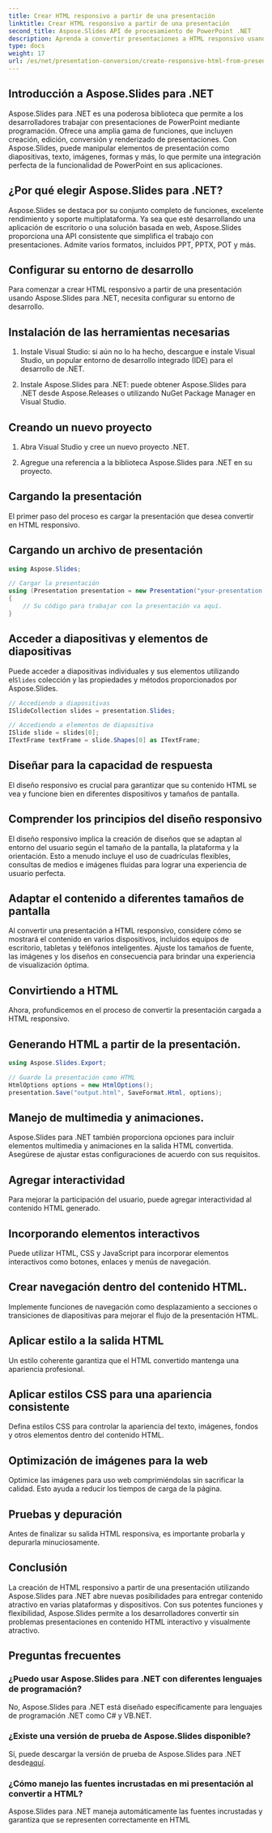 ```yaml
---
title: Crear HTML responsivo a partir de una presentación
linktitle: Crear HTML responsivo a partir de una presentación
second_title: Aspose.Slides API de procesamiento de PowerPoint .NET
description: Aprenda a convertir presentaciones a HTML responsivo usando Aspose.Slides para .NET. Cree contenido atractivo que se adapte perfectamente a todos los dispositivos.
type: docs
weight: 17
url: /es/net/presentation-conversion/create-responsive-html-from-presentation/
---
```


## Introducción a Aspose.Slides para .NET

Aspose.Slides para .NET es una poderosa biblioteca que permite a los desarrolladores trabajar con presentaciones de PowerPoint mediante programación. Ofrece una amplia gama de funciones, que incluyen creación, edición, conversión y renderizado de presentaciones. Con Aspose.Slides, puede manipular elementos de presentación como diapositivas, texto, imágenes, formas y más, lo que permite una integración perfecta de la funcionalidad de PowerPoint en sus aplicaciones.

## ¿Por qué elegir Aspose.Slides para .NET?

Aspose.Slides se destaca por su conjunto completo de funciones, excelente rendimiento y soporte multiplataforma. Ya sea que esté desarrollando una aplicación de escritorio o una solución basada en web, Aspose.Slides proporciona una API consistente que simplifica el trabajo con presentaciones. Admite varios formatos, incluidos PPT, PPTX, POT y más.

## Configurar su entorno de desarrollo

Para comenzar a crear HTML responsivo a partir de una presentación usando Aspose.Slides para .NET, necesita configurar su entorno de desarrollo.

## Instalación de las herramientas necesarias

1. Instale Visual Studio: si aún no lo ha hecho, descargue e instale Visual Studio, un popular entorno de desarrollo integrado (IDE) para el desarrollo de .NET.

2. Instale Aspose.Slides para .NET: puede obtener Aspose.Slides para .NET desde Aspose.Releases o utilizando NuGet Package Manager en Visual Studio.

## Creando un nuevo proyecto

1. Abra Visual Studio y cree un nuevo proyecto .NET.

2. Agregue una referencia a la biblioteca Aspose.Slides para .NET en su proyecto.

## Cargando la presentación

El primer paso del proceso es cargar la presentación que desea convertir en HTML responsivo.

## Cargando un archivo de presentación

```csharp
using Aspose.Slides;

// Cargar la presentación
using (Presentation presentation = new Presentation("your-presentation.pptx"))
{
    // Su código para trabajar con la presentación va aquí.
}
```

## Acceder a diapositivas y elementos de diapositivas

 Puede acceder a diapositivas individuales y sus elementos utilizando el`Slides` colección y las propiedades y métodos proporcionados por Aspose.Slides.

```csharp
// Accediendo a diapositivas
ISlideCollection slides = presentation.Slides;

// Accediendo a elementos de diapositiva
ISlide slide = slides[0];
ITextFrame textFrame = slide.Shapes[0] as ITextFrame;
```

## Diseñar para la capacidad de respuesta

El diseño responsivo es crucial para garantizar que su contenido HTML se vea y funcione bien en diferentes dispositivos y tamaños de pantalla.

## Comprender los principios del diseño responsivo

El diseño responsivo implica la creación de diseños que se adaptan al entorno del usuario según el tamaño de la pantalla, la plataforma y la orientación. Esto a menudo incluye el uso de cuadrículas flexibles, consultas de medios e imágenes fluidas para lograr una experiencia de usuario perfecta.

## Adaptar el contenido a diferentes tamaños de pantalla

Al convertir una presentación a HTML responsivo, considere cómo se mostrará el contenido en varios dispositivos, incluidos equipos de escritorio, tabletas y teléfonos inteligentes. Ajuste los tamaños de fuente, las imágenes y los diseños en consecuencia para brindar una experiencia de visualización óptima.

## Convirtiendo a HTML

Ahora, profundicemos en el proceso de convertir la presentación cargada a HTML responsivo.

## Generando HTML a partir de la presentación.

```csharp
using Aspose.Slides.Export;

// Guarde la presentación como HTML
HtmlOptions options = new HtmlOptions();
presentation.Save("output.html", SaveFormat.Html, options);
```

## Manejo de multimedia y animaciones.

Aspose.Slides para .NET también proporciona opciones para incluir elementos multimedia y animaciones en la salida HTML convertida. Asegúrese de ajustar estas configuraciones de acuerdo con sus requisitos.

## Agregar interactividad

Para mejorar la participación del usuario, puede agregar interactividad al contenido HTML generado.

## Incorporando elementos interactivos

Puede utilizar HTML, CSS y JavaScript para incorporar elementos interactivos como botones, enlaces y menús de navegación.

## Crear navegación dentro del contenido HTML.

Implemente funciones de navegación como desplazamiento a secciones o transiciones de diapositivas para mejorar el flujo de la presentación HTML.

## Aplicar estilo a la salida HTML

Un estilo coherente garantiza que el HTML convertido mantenga una apariencia profesional.

## Aplicar estilos CSS para una apariencia consistente

Defina estilos CSS para controlar la apariencia del texto, imágenes, fondos y otros elementos dentro del contenido HTML.

## Optimización de imágenes para la web

Optimice las imágenes para uso web comprimiéndolas sin sacrificar la calidad. Esto ayuda a reducir los tiempos de carga de la página.

## Pruebas y depuración

Antes de finalizar su salida HTML responsiva, es importante probarla y depurarla minuciosamente.

## Conclusión

La creación de HTML responsivo a partir de una presentación utilizando Aspose.Slides para .NET abre nuevas posibilidades para entregar contenido atractivo en varias plataformas y dispositivos. Con sus potentes funciones y flexibilidad, Aspose.Slides permite a los desarrolladores convertir sin problemas presentaciones en contenido HTML interactivo y visualmente atractivo.

## Preguntas frecuentes

### ¿Puedo usar Aspose.Slides para .NET con diferentes lenguajes de programación?

No, Aspose.Slides para .NET está diseñado específicamente para lenguajes de programación .NET como C# y VB.NET.

### ¿Existe una versión de prueba de Aspose.Slides disponible?

 Sí, puede descargar la versión de prueba de Aspose.Slides para .NET desde[aquí](https://downloads.aspose.com/slides/net).

### ¿Cómo manejo las fuentes incrustadas en mi presentación al convertir a HTML?

Aspose.Slides para .NET maneja automáticamente las fuentes incrustadas y garantiza que se representen correctamente en HTML